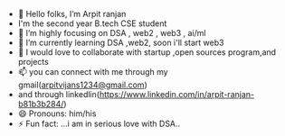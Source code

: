 - 👋 Hello folks, I’m Arpit ranjan
- I'm the second year B.tech CSE student
- 👀 I’m highly focusing on DSA , web2 , web3 , ai/ml
- 🌱 I’m currently learning DSA ,web2, soon i'll start web3
- 💞️ I would love to collaborate with startup ,open sources program,and projects
- 📫 you can connect with me through my gmail(arpitvijans1234@gmail.com)
-   and through linkedlin(https://www.linkedin.com/in/arpit-ranjan-b81b3b284/)
- 😄 Pronouns: him/his
- ⚡ Fun fact: ...i am in serious love with DSA..

<!---
ArpitRanjan0101/ArpitRanjan0101 is a ✨ special ✨ repository because its `README.md` (this file) appears on your GitHub profile.
You can click the Preview link to take a look at your changes.
--->
